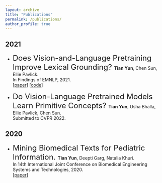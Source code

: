 ```yaml
---
layout: archive
title: "Publications"
permalink: /publications/
author_profile: true
---
```


## 2021
- <font size="5"> Does Vision-and-Language Pretraining Improve Lexical Grounding? </font>
**Tian Yun**, Chen Sun, Ellie Pavlick. \
In Findings of EMNLP, 2021. \
[[paper](https://aclanthology.org/2021.findings-emnlp.370.pdf)] [[code](https://github.com/tttyuntian/vlm_lexical_grounding)]

- <font size="5"> Do Vision-Language Pretrained Models Learn Primitive Concepts? </font>
**Tian Yun**, Usha Bhalla, Ellie Pavlick, Chen Sun. \
Submitted to CVPR 2022.  

## 2020
- <font size="5"> Mining Biomedical Texts for Pediatric Information. </font>
**Tian Yun**, Deepti Garg, Natalia Khuri. \
In 14th International Joint Conference on Biomedical Engineering Systems and Technologies, 2020. \
[[paper](https://www.scitepress.org/Papers/2021/103102/103102.pdf)] 

<!---
{% if author.googlescholar %}
  You can also find my articles on <u><a href="#{{author.googlescholar}}">my Google Scholar profile</a>.</u>
{% endif %}

{% include base_path %}

{% for post in site.publications reversed %}
  {% include archive-single.html %}
{% endfor %}
-->

